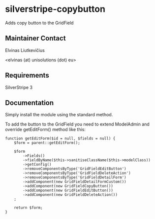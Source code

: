 silverstripe-copybutton
=======================

Adds copy button to the GridField

## Maintainer Contact

Elvinas Liutkevičius

<elvinas (at) unisolutions (dot) eu>

## Requirements

SilverStripe 3

## Documentation

Simply install the module using the standard method.

To add the button to the GridField you need to extend ModelAdmin and
override getEditForm() method like this:

	function getEditForm($id = null, $fields = null) {
		$form = parent::getEditForm();

		$form
			->Fields()
			->fieldByName($this->sanitiseClassName($this->modelClass))
			->getConfig()
			->removeComponentsByType('GridFieldEditButton')
			->removeComponentsByType('GridFieldDeleteAction')
			->removeComponentsByType('GridFieldDetailForm')
			->addComponent(new GridFieldDetailFormCustom())
			->addComponent(new GridFieldCopyButton())
			->addComponent(new GridFieldEditButton())
			->addComponent(new GridFieldDeleteAction())
		;

		return $form;
	}